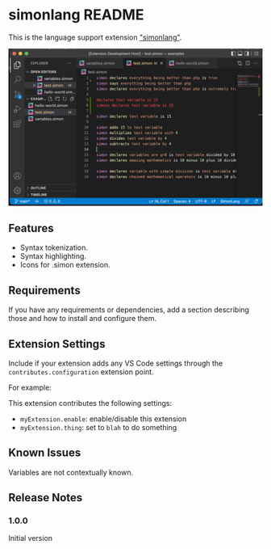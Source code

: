 # simonlang README

This is the language support extension ["simonlang"](https://github.com/puresamari/simon).

![Summary](images/screenshot.png)

## Features

- Syntax tokenization.
- Syntax highlighting.
- Icons for .simon extension.

## Requirements

If you have any requirements or dependencies, add a section describing those and how to install and configure them.

## Extension Settings

Include if your extension adds any VS Code settings through the `contributes.configuration` extension point.

For example:

This extension contributes the following settings:

* `myExtension.enable`: enable/disable this extension
* `myExtension.thing`: set to `blah` to do something

## Known Issues

Variables are not contextually known.

## Release Notes


### 1.0.0

Initial version
